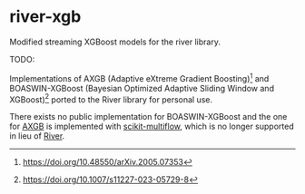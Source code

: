 # river-xgb

Modified streaming XGBoost models for the river library.

TODO:

Implementations of AXGB (Adaptive eXtreme Gradient Boosting)[^1] and BOASWIN-XGBoost (Bayesian Optimized Adaptive Sliding Window and XGBoost)[^2] ported to the River library for personal use.

There exists no public implementation for BOASWIN-XGBoost and the one for [AXGB](https://github.com/jacobmontiel/AdaptiveXGBoostClassifier) is implemented with [scikit-multiflow](https://github.com/scikit-multiflow/scikit-multiflow), which is no longer supported in lieu of [River](https://github.com/online-ml/river).

[^1]: <https://doi.org/10.48550/arXiv.2005.07353>

[^2]: <https://doi.org/10.1007/s11227-023-05729-8>
